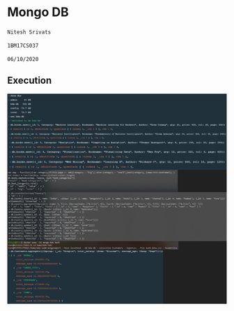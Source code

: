 # Mongo DB

`Nitesh Srivats`

`1BM17CS037`

`06/10/2020`

## Execution

![Execution up](images/execution.png)
